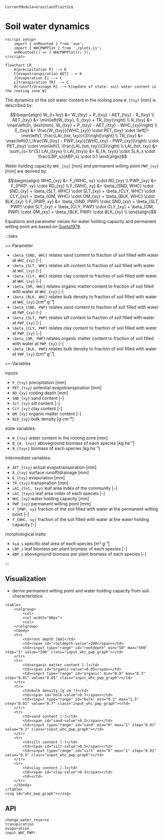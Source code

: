 ```@meta
CurrentModule=GrasslandTraitSim
```

# Soil water dynamics

```@raw html
<script setup>
    import { onMounted } from 'vue';
    import { WHCPWPPlot } from './plots.js';
    onMounted(() => { WHCPWPPlot(); });
</script>
```

```mermaid
flowchart LR
    A[precipitation P] --> K
    C[evapotranspiration AET] --> K
    J[evaporation E] --> C
    L[transpiration TR] --> C
    D[runoff/drainage R] --> K[update of state: soil water content in the rooting zone W]
```


The dynamics of the soil water content in the rooting zone ``W_{txy}`` [mm] is described by:
```math
\begin{align}
W_{t+1xy} &= W_{txy} + P_{txy} - AET_{txy} - R_{txy} \\
AET_{txy} &= \min\left(W_{txy}, E_{txy} + TR_{txy}\right) \\
R_{txy} &= \max\left(0\, \text{mm}, W_{txy} + P_{txy} - AET_{txy} - WHC_{xy}\right) \\
E_{txy} &= \frac{W_{txy}}{WHC_{xy}} \cdot PET_{txy} \cdot \left[1-\min\left(1, \frac{LAI_{tot, txy}}{3}\right)\right] \\
TR_{txy} &= 
    \max\left(0,\,\frac{W_{txy} - PWP_{xy}}{WHC_{xy} - PWP_{xy}}\right) \cdot 
    PET_{txy} \cdot
    \min\left(1, \frac{LAI_{tot, txy}}{3}\right)  \\
LAI_{tot, txy} &= \sum_{s=1}^{S} LAI_{txys} \\
LAI_{txys} &= B_{A, txys} \cdot SLA_s \cdot \frac{LBP_s}{ABP_s} \cdot 0.1
\end{align}
```

Water holding capacity ``WHC_{xy}`` [mm] and permanent wilting point ``PWP_{xy}`` [mm] are derived by:
```math
\begin{align}
WHC_{xy} &= F_{WHC, xy} \cdot RD_{xy} \\
PWP_{xy} &= F_{PWP, xy} \cdot RD_{xy} \\
F_{WHC, xy} &= \beta_{SND, WHC} \cdot SND_{xy} + 
                    \beta_{SLT, WHC} \cdot SLT_{xy} + 
                    \beta_{CLY, WHC} \cdot CLY_{xy} +  
                    \beta_{OM, WHC} \cdot OM_{xy} +
                    \beta_{BLK, WHC} \cdot BLK_{xy} \\

F_{PWP, xy} &= \beta_{SND, PWP} \cdot SND_{xy} + 
                    \beta_{SLT, PWP} \cdot SLT_{xy} + 
                    \beta_{CLY, PWP} \cdot CLY_{xy} + 
                    \beta_{OM, PWP} \cdot OM_{xy} +
                    \beta_{BLK, PWP} \cdot BLK_{xy} \\
\end{align}
```

Equations and parameter values for water holding capacity and permanent wilting point are based on [Gupta1979](@citet).

:::tabs

== Parameter

- ``\beta_{SND, WHC}`` relates sand content to fraction of soil filled with water at ``WHC_{xy}`` [-]
- ``\beta_{SLT, WHC}`` relates silt content to fraction of soil filled with water at ``WHC_{xy}`` [-]
- ``\beta_{CLY, WHC}`` relates clay content to fraction of soil filled with water at ``WHC_{xy}`` [-]
- ``\beta_{OM, WHC}`` relates organic matter content to fraction of soil filled with water at ``WHC_{xy}`` [-]
- ``\beta_{BLK, WHC}`` relates bulk density to fraction of soil filled with water at ``WHC_{xy}`` [cm³ g⁻¹]
- ``\beta_{SND, PWP}`` relates sand content to fraction of soil filled with water at ``PWP_{xy}`` [-]
- ``\beta_{SLT, PWP}`` relates silt content to fraction of soil filled with water at ``PWP_{xy}`` [-]
- ``\beta_{CLY, PWP}`` relates clay content to fraction of soil filled with water at ``PWP_{xy}`` [-]
- ``\beta_{OM, PWP}`` relates organic matter content to fraction of soil filled with water at ``PWP_{xy}`` [-]
- ``\beta_{BLK, PWP}`` relates bulk density to fraction of soil filled with water at ``PWP_{xy}`` [cm³ g⁻¹]


== Variables

inputs:
- ``P_{txy}`` precipitation [mm]
- ``PET_{txy}`` potential evapotranspiration [mm]
- ``RD_{xy}`` rooting depth [mm]
- ``SND_{xy}`` sand content [-]
- ``SLT_{xy}`` silt content [-]
- ``CLY_{xy}`` clay content [-]
- ``OM_{xy}`` organic matter content [-]
- ``BLK_{xy}`` bulk density [g cm⁻³]

state variables:
- ``W_{txy}`` water content in the rooting zone [mm]
- ``B_{A, txys}`` aboveground biomass of each species [kg ha⁻¹]
- ``B_{txys}`` biomass of each species [kg ha⁻¹]

intermediate variables:
- ``AET_{txy}`` actual evapotranspiration [mm]
- ``R_{txy}`` surface runoff/drainage [mm]
- ``E_{txy}`` evaporation [mm]
- ``TR_{txy}`` transpiration [mm]
- ``LAI_{tot, txy}`` leaf area index of the community [-]
- ``LAI_{txys}`` leaf area index of each species [-]
- ``WHC_{xy}`` water holding capacity [mm] 
- ``PWP_{xy}`` permanent wilting point [mm]
- ``F_{PWP, xy}`` fraction of the soil filled with water at the permanent wilting point [-]
- ``F_{WHC, xy}`` fraction of the soil filled with water at the water holding capacity [-]

morphological traits:
- ``SLA_s`` specific leaf area of each species [m² g⁻¹]
- ``LBP_s`` leaf biomass per plant biomass of each species [-]
- ``ABP_s`` aboveground biomass per plant biomass of each species [-]

:::

## Visualization

- derive permanent wilting point and water holding capacity from soil characteristics:

```@raw html
<table>
    <colgroup>
        <col>
        <col width="80px">
        <col>
    </colgroup>
    <tbody>
    <tr>
        <td>root depth [mm]</td>
        <td><span id="rootdepth-value">200</span></td>
        <td><input type="range" id="rootdepth" min="50" max="500" step="1" value="200" class="input_whc_pwp_graph"></td>
    </tr>
    <tr>
        <td>organic matter content [-]</td>
        <td><span id="organic-value">0.05</span></td>
        <td><input type="range" id="organic" min="0.0" max="0.3" step="0.01" value="0.05" class="input_whc_pwp_graph"></td>
    </tr>
    <tr>
        <td>bulk density [g cm⁻³]</td>
        <td><span id="bulk-value">0.7</span></td>
        <td><input type="range" id="bulk" min="0.2" max="1.5" step="0.01" value="0.7" class="input_whc_pwp_graph"></td>
    </tr>
    <tr>
        <td>sand content [-]</td>
        <td><span id="sand-value">0.2</span></td>
        <td><input type="range" id="sand" min="0" max="1" step="0.01" value="0.2" class="input_whc_pwp_graph"></td>
    </tr>
    <tr>
        <td>silt content [-]</td>
        <td><span id="silt-value">0.5</span></td>
        <td><input type="range" id="silt" min="0" max="1" step="0.01" value="0.5" class="input_whc_pwp_graph"></td>
    </tr>
    <tr>
        <td>clay content [-]</td>
        <td><span id="clay-value">0.3</span></td>
        <td></td>
    </tr>
    </tbody>
</table>
<svg id="whc_pwp_graph"></svg>
```

## API

```@docs
change_water_reserve
transpiration
evaporation
input_WHC_PWP!
```
